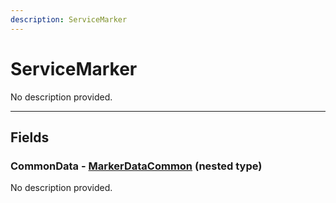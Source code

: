 ```yaml
---
description: ServiceMarker
---
```


# ServiceMarker

No description provided.

***

## Fields

### CommonData - [MarkerDataCommon](../nested-types/MarkerDataCommon.md) (nested type)

No description provided.
